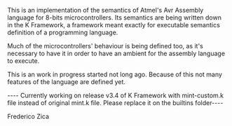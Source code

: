 This is an implementation of the semantics of Atmel's Avr Assembly language for 8-bits microcontrollers. Its semantics are being written down in the K Framework, a framework meant exactly for executable semantics definition of a programming language.

Much of the microcontrollers' behaviour is being defined too, as it's necessary to have it in order to have an ambient for the assembly language to execute.

This is an work in progress started not long ago. Because of this not many features of the language are defined yet.

---- Currently working on release v3.4 of K Framework with mint-custom.k file instead of original mint.k file. Please replace it on the builtins folder----

Frederico Zica

